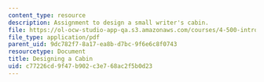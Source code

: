```yaml
---
content_type: resource
description: Assignment to design a small writer's cabin.
file: https://ol-ocw-studio-app-qa.s3.amazonaws.com/courses/4-500-introduction-to-design-computing-fall-2008/c77226cd9f47b902c3e768ac2f5b0d23_assn1.pdf
file_type: application/pdf
parent_uid: 9dc782f7-8a17-ea8b-d7bc-9f6e6c8f0743
resourcetype: Document
title: Designing a Cabin
uid: c77226cd-9f47-b902-c3e7-68ac2f5b0d23
---
```

